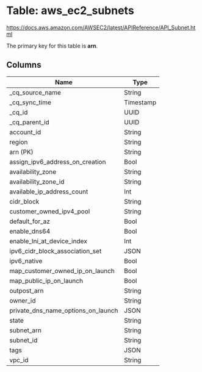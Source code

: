 # Table: aws_ec2_subnets

https://docs.aws.amazon.com/AWSEC2/latest/APIReference/API_Subnet.html

The primary key for this table is **arn**.

## Columns

| Name          | Type          |
| ------------- | ------------- |
|_cq_source_name|String|
|_cq_sync_time|Timestamp|
|_cq_id|UUID|
|_cq_parent_id|UUID|
|account_id|String|
|region|String|
|arn (PK)|String|
|assign_ipv6_address_on_creation|Bool|
|availability_zone|String|
|availability_zone_id|String|
|available_ip_address_count|Int|
|cidr_block|String|
|customer_owned_ipv4_pool|String|
|default_for_az|Bool|
|enable_dns64|Bool|
|enable_lni_at_device_index|Int|
|ipv6_cidr_block_association_set|JSON|
|ipv6_native|Bool|
|map_customer_owned_ip_on_launch|Bool|
|map_public_ip_on_launch|Bool|
|outpost_arn|String|
|owner_id|String|
|private_dns_name_options_on_launch|JSON|
|state|String|
|subnet_arn|String|
|subnet_id|String|
|tags|JSON|
|vpc_id|String|